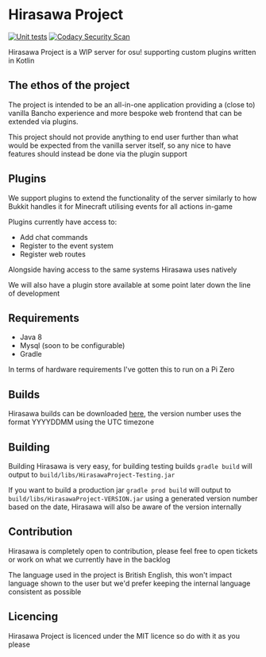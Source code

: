 # Hirasawa Project
[![Unit tests](https://github.com/HirasawaProject/Hirasawa-Server/actions/workflows/tests.yml/badge.svg)](https://github.com/HirasawaProject/Hirasawa-Server/actions/workflows/tests.yml) [![Codacy Security Scan](https://github.com/HirasawaProject/Hirasawa-Server/actions/workflows/codacy.yml/badge.svg)](https://github.com/HirasawaProject/Hirasawa-Server/actions/workflows/codacy.yml)

Hirasawa Project is a WIP server for osu! supporting custom plugins written in Kotlin

## The ethos of the project
The project is intended to be an all-in-one application providing a (close to) vanilla Bancho experience and more 
bespoke web frontend that can be extended via plugins.

This project should not provide anything to end user further than what would be expected from the vanilla server itself,
so any nice to have features should instead be done via the plugin support

## Plugins
We support plugins to extend the functionality of the server similarly to how Bukkit handles it for Minecraft utilising 
events for all actions in-game

Plugins currently have access to:
* Add chat commands
* Register to the event system
* Register web routes

Alongside having access to the same systems Hirasawa uses natively

We will also have a plugin store available at some point later down the line of development

## Requirements
* Java 8
* Mysql (soon to be configurable)
* Gradle

In terms of hardware requirements I've gotten this to run on a Pi Zero

## Builds
Hirasawa builds can be downloaded [here](https://github.com/cg0/Hirasawa-Project/releases), the version number uses the
format YYYYDDMM using the UTC timezone

## Building
Building Hirasawa is very easy, for building testing builds `gradle build` will output to 
`build/libs/HirasawaProject-Testing.jar`

If you want to build a production jar `gradle prod build` will output to `build/libs/HirasawaProject-VERSION.jar` using
a generated version number based on the date, Hirasawa will also be aware of the version internally

## Contribution
Hirasawa is completely open to contribution, please feel free to open tickets or work on what we currently have in the
backlog

The language used in the project is British English, this won't impact language shown to the user but we'd prefer 
keeping the internal language consistent as possible

## Licencing
Hirasawa Project is licenced under the MIT licence so do with it as you please
